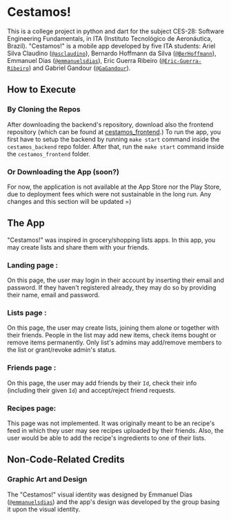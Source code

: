# Cestamos!

This is a college project in python and dart for the subject CES-28: Software Engineering Fundamentals, in ITA (Instituto Tecnológico de Aeronáutica, Brazil). "Cestamos!" is a mobile app developed by five ITA students: Ariel Silva Claudino ([`@asclaudino`](https://github.com/asclaudino)), Bernardo Hoffmann da Silva ([`@BerHoffmann`](https://github.com/BerHoffmann)), Emmanuel Dias ([`@emmanuelsdias`](https://github.com/emmanuelsdias)), Eric Guerra Ribeiro ([`@Eric-Guerra-Ribeiro`](https://github.com/Eric-Guerra-Ribeiro)) and Gabriel Gandour ([`@GaGandour`](https://github.com/GaGandour)).

## How to Execute

### By Cloning the Repos

After downloading the backend's repository, download also the frontend repository (which can be found at [cestamos_frontend](https://github.com/emmanuelsdias/cestamos_frontend).) To run the app, you first have to setup the backend by running `make start` command inside the `cestamos_backend` repo folder. After that, run the `make start` command inside the `cestamos_frontend` folder. 

### Or Downloading the App (soon?)

For now, the application is not available at the App Store nor the Play Store, due to deployment fees which were not sustainable in the long run. Any changes and this section will be updated =)

## The App

"Cestamos!" was inspired in grocery/shopping lists apps. In this app, you may create lists and share them with your friends. 

### Landing page : 

On this page, the user may login in their account by inserting their email and password. If they haven't registered already, they may do so by providing their name, email and password. 


### Lists page : 

On this page, the user may create lists, joining them alone or together with their friends. People in the list may add new items, check items bought or remove items permanently. Only list's admins may add/remove members to the list or grant/revoke admin's status.

### Friends page : 

On this page, the user may add friends by their `Id`, check their info (including their given `Id`) and accept/reject friend requests.


### Recipes page:

This page was not implemented. It was originally meant to be an recipe's feed in which they user may see recipes uploaded by their friends. Also, the user would be able to add the recipe's ingredients to one of their lists.

## Non-Code-Related Credits

### Graphic Art and Design

The "Cestamos!" visual identity was designed by Emmanuel Dias ([`@emmanuelsdias`](https://github.com/emmanuelsdias)) and the app's design was developed by the group basing it upon the visual identity.
